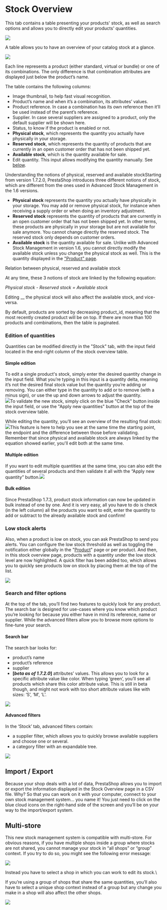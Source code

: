 # Stock Overview

This tab contains a table presenting your products' stock, as well as search options and allows you to directly edit your products' quantities.

![](<../../../../.gitbook/assets/56688695 (3) (3).png>)

A table allows you to have an overview of your catalog stock at a glance.

![](<../../../../.gitbook/assets/56688697 (3) (3) (2).png>)

Each line represents a product (either standard, virtual or bundle) or one of its combinations. The only difference is that combination attributes are displayed just below the product’s name.

The table contains the following columns:

* Image thumbnail, to help fast visual recognition.
* Product’s name and when it’s a combination, its attributes’ values.
* Product reference. In case a combination has its own reference then it’ll be used instead of the parent’s reference.
* Supplier. In case several suppliers are assigned to a product, only the default supplier will be shown here.
* Status, to know if the product is enabled or not.
* **Physical stock**, which represents the quantity you actually have physically in your storage.
* **Reserved stock**, which represents the quantity of products that are currently in an open customer order that has not been shipped yet.
* **Available stock**, which is the quantity available for sale.
* Edit quantity. This input allows modifying the quantity manually. See [below](stock-overview.md#Stockoverview-qty\_edition).

Understanding the notions of physical, reserved and available stockStarting from version 1.7.2.0, PrestaShop introduces three different notions of stock, which are different from the ones used in Advanced Stock Management in the 1.6 versions.

* **Physical stock** represents the quantity you actually have physically in your storage. You may add or remove physical stock, for instance when receiving a supply order or when doing an inventory adjustment.
* **Reserved stock** represents the quantity of products that are currently in an open customer order that has not been shipped yet. In other terms, these products are physically in your storage but are not available for sale anymore. You cannot change directly the reserved stock. The reserved stock only depends on customer orders.
* **Available stock** is the quantity available for sale. Unlike with Advanced Stock Management in version 1.6, you cannot directly modify the available stock unless you change the physical stock as well. This is the quantity displayed in the ["Product" page](../managing-products.md).

Relation between physical, reserved and available stock

At any time, these 3 notions of stock are linked by the following equation:

_Physical stock - Reserved stock = Available stock_

Editing __ the physical stock will also affect the available stock, and vice-versa.

&#x20;By default, products are sorted by decreasing product\_id, meaning that the most recently created product will be on top. If there are more than 100 products and combinations, then the table is paginated.

### Edition of quantities <a href="#stockoverview-qty_editioneditionofquantities" id="stockoverview-qty_editioneditionofquantities"></a>

Quantities can be modified directly in the "Stock" tab, with the input field located in the end-right column of the stock overview table.

#### Simple edition <a href="#stockoverview-simpleedition" id="stockoverview-simpleedition"></a>

To edit a single product's stock, simply enter the desired quantity change in the input field. What you’re typing in this input is a quantity delta, meaning it’s not the desired final stock value but the quantity you’re adding or removing. You can either type in the quantity to add or to remove (with a minus sign), or use the up and down arrows to adjust the quantity.\
![](<../../../../.gitbook/assets/54268490 (5) (2).gif>)To validate the new stock, simply click on the blue "Check" button inside the input field, or use the "Apply new quantities" button at the top of the stock overview table.

While editing the quantity, you’ll see an overview of the resulting final stock:![](<../../../../.gitbook/assets/56688698 (3) (3) (2).png>)This feature is here to help you see at the same time the starting point, the endpoint and the difference between those before validating. Remember that since physical and available stock are always linked by the equation showed earlier, you'll edit both at the same time.

#### Multiple edition <a href="#stockoverview-multipleedition" id="stockoverview-multipleedition"></a>

If you want to edit multiple quantities at the same time, you can also edit the quantities of several products and then validate it all with the “Apply new quantity” button.![](<../../../../.gitbook/assets/54266290 (3) (5) (2).gif>)

#### Bulk edition <a href="#stockoverview-bulkedition" id="stockoverview-bulkedition"></a>

Since PrestaShop 1.7.3, product stock information can now be updated in bulk instead of one by one. And it is very easy, all you have to do is check (in the left column) all the products you want to edit, enter the quantity to add or subtract to the already available stock and confirm!

### Low stock alerts  <a href="#stockoverview-lowstockalerts" id="stockoverview-lowstockalerts"></a>

Also, when a product is low on stock, you can ask PrestaShop to send you alerts. You can configure the low stock threshold as well as toggling the notification either globally in the "[Product](http://doc.prestashop.com/display/PS17/Managing+Products)" page or per product. And then, in this stock overview page, products with a quantity under the low stock level are now highlighted. A quick filter has been added too, which allows you to quickly see products low on stock by placing them at the top of the list.

![](<../../../../.gitbook/assets/55607508 (4) (3) (2).png>)

### Search and filter options <a href="#stockoverview-searchandfilteroptions" id="stockoverview-searchandfilteroptions"></a>

At the top of the tab, you’ll find two features to quickly look for any product. The search bar is designed for use-cases where you know which product you’re looking for because you either have in mind its reference, name or supplier. While the advanced filters allow you to browse more options to fine-tune your search.

#### Search bar <a href="#stockoverview-stock_search_barsearchbar" id="stockoverview-stock_search_barsearchbar"></a>

The search bar looks for:

* product’s name
* product’s reference
* supplier
* **\[**_**beta as of 1.7.2.0**_**]** attributes’ values. This allows you to look for a specific attribute value like color. When typing ‘green’, you’ll see all products which share this color attribute value. This is still in beta though, and might not work with too short attribute values like with sizes: ‘S’, ‘M’, ‘L’.

![](<../../../../.gitbook/assets/54266294 (3) (5) (2).gif>)

#### Advanced filters <a href="#stockoverview-advancedfilters" id="stockoverview-advancedfilters"></a>

In the ‘Stock’ tab, advanced filters contain:

* a supplier filter, which allows you to quickly browse available suppliers and choose one or several.
* a category filter with an expandable tree.

![](<../../../../.gitbook/assets/56688700 (3) (3) (2).png>)

## Import / Export <a href="#stockoverview-import-export" id="stockoverview-import-export"></a>

Because your shop deals with a lot of data, PrestaShop allows you to import or export the information displayed in the Stock Overview page in a CSV file. Why? So that you can work on it with your computer, connect to your own stock management system… you name it! You just need to click on the blue cloud icons on the right-hand side of the screen and you’ll be on your way to the import/export system.

## Multi-store <a href="#stockoverview-multi-store" id="stockoverview-multi-store"></a>

This new stock management system is compatible with multi-store. For obvious reasons, if you have multiple shops inside a group where stocks are not shared, you cannot manage your stock in “all shops” or “group” context. If you try to do so, you might see the following error message:

![](<../../../../.gitbook/assets/56688701 (3) (3) (2).png>)

Instead you have to select a shop in which you can work to edit its stock.\


If you’re using a group of shops that share the same quantities, you’ll also have to select a unique shop context instead of a group but any change you make in a shop will also affect the other shops.

![](../../../../.gitbook/assets/56688702.png)
